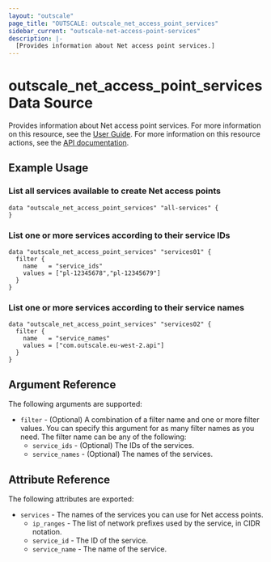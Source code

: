 ```yaml
---
layout: "outscale"
page_title: "OUTSCALE: outscale_net_access_point_services"
sidebar_current: "outscale-net-access-point-services"
description: |-
  [Provides information about Net access point services.]
---
```


# outscale_net_access_point_services Data Source

Provides information about Net access point services.
For more information on this resource, see the [User Guide](https://wiki.outscale.internal/display/EN/About+VPC+Endpoints).
For more information on this resource actions, see the [API documentation](https://docs.outscale.com/api#3ds-outscale-api-netaccesspoint).

## Example Usage

### List all services available to create Net access points

```hcl
data "outscale_net_access_point_services" "all-services" { 
}
```

### List one or more services according to their service IDs

```hcl
data "outscale_net_access_point_services" "services01" {
  filter {
    name   = "service_ids"
    values = ["pl-12345678","pl-12345679"]
  }
}
```

### List one or more services according to their service names

```hcl
data "outscale_net_access_point_services" "services02" {
  filter {
    name   = "service_names"
    values = ["com.outscale.eu-west-2.api"]
  }
}
```

## Argument Reference

The following arguments are supported:

* `filter` - (Optional) A combination of a filter name and one or more filter values. You can specify this argument for as many filter names as you need. The filter name can be any of the following:
    * `service_ids` - (Optional) The IDs of the services.
    * `service_names` - (Optional) The names of the services.

## Attribute Reference

The following attributes are exported:

* `services` - The names of the services you can use for Net access points.
    * `ip_ranges` - The list of network prefixes used by the service, in CIDR notation.
    * `service_id` - The ID of the service.
    * `service_name` - The name of the service.
